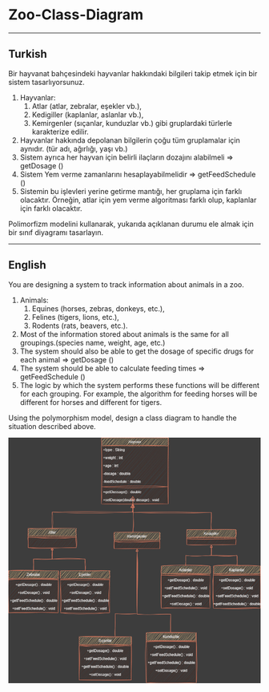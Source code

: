 # Zoo-Class-Diagram

---

## Turkish

Bir hayvanat bahçesindeki hayvanlar hakkındaki bilgileri takip etmek için bir sistem tasarlıyorsunuz.

1. Hayvanlar:
   1. Atlar (atlar, zebralar, eşekler vb.),
   1. Kedigiller (kaplanlar, aslanlar vb.),
   1. Kemirgenler (sıçanlar, kunduzlar vb.) gibi gruplardaki türlerle karakterize edilir.
1. Hayvanlar hakkında depolanan bilgilerin çoğu tüm gruplamalar için aynıdır. (tür adı, ağırlığı, yaşı vb.)
1. Sistem ayrıca her hayvan için belirli ilaçların dozajını alabilmeli => getDosage ()
1. Sistem Yem verme zamanlarını hesaplayabilmelidir => getFeedSchedule ()
1. Sistemin bu işlevleri yerine getirme mantığı, her gruplama için farklı olacaktır. Örneğin, atlar için yem verme algoritması farklı olup, kaplanlar için farklı olacaktır.

Polimorfizm modelini kullanarak, yukarıda açıklanan durumu ele almak için bir sınıf diyagramı tasarlayın.

---
## English

You are designing a system to track information about animals in a zoo.

1. Animals:
   1. Equines (horses, zebras, donkeys, etc.),
   1. Felines (tigers, lions, etc.),
   1. Rodents (rats, beavers, etc.).
1. Most of the information stored about animals is the same for all groupings.(species name, weight, age, etc.)
1. The system should also be able to get the dosage of specific drugs for each animal => getDosage ()
1. The system should be able to calculate feeding times => getFeedSchedule ()
1. The logic by which the system performs these functions will be different for each grouping. For example, the algorithm for feeding horses will be different for horses and different for tigers.

Using the polymorphism model, design a class diagram to handle the situation described above.

![Zoo-Diagram](Zoo.png "Zoo-Class-Diagram")
